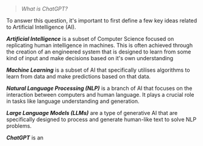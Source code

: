 > *What is ChatGPT?*

To answer this question, it's important to first define a few key ideas related to Artificial Intelligence (AI).

***Artificial Intelligence*** is a subset of Computer Science focused on replicating human intelligence in machines. This is often achieved through the creation of an engineered system that is designed to learn from some kind of input and make decisions based on it's own understanding

***Machine Learning*** is a subset of AI that specifically utilises algorithms to learn from data and make predictions based on that data.

_**Natural Language Processing (NLP)**_ is a branch of AI that focuses on the interaction between computers and human language. It plays a crucial role in tasks like language understanding and generation.

_**Large Language Models (LLMs)**_ are a type of generative AI that are specifically designed to process and generate human-like text to solve NLP problems. 

***ChatGPT*** is an 

